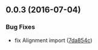 <a name="0.0.3"></a>
## 0.0.3 (2016-07-04)


### Bug Fixes

* fix Alignment import ([7da854c](https://aui-team-bot/https://bitbucket.org/atlassian/atlaskit/commits/7da854c))



